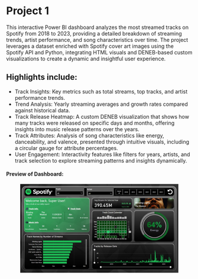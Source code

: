 # Project 1

This interactive Power BI dashboard analyzes the most streamed tracks on Spotify from 2018 to 2023, providing a detailed breakdown of streaming trends, artist performance, and song characteristics over time. The project leverages a dataset enriched with Spotify cover art images using the Spotify API and Python, integrating HTML visuals and DENEB-based custom visualizations to create a dynamic and insightful user experience.

## Highlights include:

- Track Insights: Key metrics such as total streams, top tracks, and artist performance trends.
- Trend Analysis: Yearly streaming averages and growth rates compared against historical data.
- Track Release Heatmap: A custom DENEB visualization that shows how many tracks were released on specific days and months, offering insights into music release patterns over the years.
- Track Attributes: Analysis of song characteristics like energy, danceability, and valence, presented through intuitive visuals, including a circular gauge for attribute percentages.
- User Engagement: Interactivity features like filters for years, artists, and track selection to explore streaming patterns and insights dynamically.

#### Preview of Dashboard:
<p align="center">
    <img src="Spotify_Dashboard_Thumbnail.jpg" alt="Spotify Dashboard Preview" width="85%">
</p>



